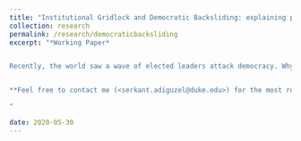 ```yaml
---
title: "Institutional Gridlock and Democratic Backsliding: explaining popular support for aspiring autocrats"
collection: research
permalink: /research/democraticbacksliding
excerpt: "*Working Paper*


Recently, the world saw a wave of elected leaders attack democracy. Why do people support leaders who remove checks and balances? I argue that aspiring autocrats gain more popular support when they present these institutions as obstacles to getting things done. In doing so, they exploit a critical tension between the possibility of gridlock and the abuse of power, which is inherent in democratic institutions. Using cross-national data and leveraging an original survey experiment from Turkey, I show that effective checks and balances decrease democracy satisfaction and that aspiring autocrats gain more popular support when they present these institutions as obstacles. More interestingly, respondents perceive the aspiring autocrats' gridlock justification to dismantle checks and balances as a pro-democratic attempt to remove the obstacles to a policy-responsive regime. These results show that aspiring autocrats exploit a tension in democracies that makes it harder for citizens to perceive the threat they face.


**Feel free to contact me (<serkant.adiguzel@duke.edu>) for the most recent draft**

"

date: 2020-05-30
---
```


